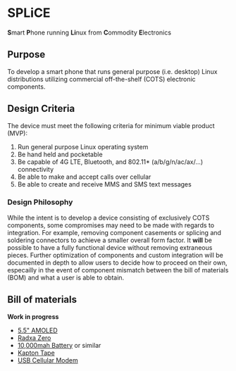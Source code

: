 # SPLiCE
**S**mart **P**hone running **Li**nux from **C**ommodity **E**lectronics

## Purpose
To develop a smart phone that runs general purpose (i.e. desktop) Linux distributions utilizing commercial off-the-shelf (COTS) electronic components.

## Design Criteria
The device must meet the following criteria for minimum viable product (MVP):
1. Run general purpose Linux operating system 
2. Be hand held and pocketable
3. Be capable of 4G LTE, Bluetooth, and 802.11* (a/b/g/n/ac/ax/...) connectivity
4. Be able to make and accept calls over cellular
5. Be able to create and receive MMS and SMS text messages

### Design Philosophy
While the intent is to develop a device consisting of exclusively COTS components, some compromises may need to be made with regards to integration. For example, removing component casements or splicing and soldering connectors to achieve a smaller overall form factor. It **will** be possible to have a fully functional device without removing extraneous pieces. Further optimization of components and custom integration will be documented in depth to allow users to decide how to proceed on their own, especailly in the event of component mismatch between the bill of materials (BOM) and what a user is able to obtain.

## Bill of materials
**Work in progress**
* [5.5" AMOLED](https://www.waveshare.com/5.5inch-hdmi-amoled.htm)
* [Radxa Zero](https://ameridroid.com/products/radxa-zero)
* [10,000mah Battery](https://www.amazon.com/INIU-Portable-High-Speed-Flashlight-Compatible/dp/B08MZG8TN8) or similar
* [Kapton Tape](https://www.amazon.com/Temperature-Kapton-Professional-Protecting-Circuit/dp/B07RZZG76B)
* [USB Cellular Modem](https://www.waveshare.com/product/sim7600a-h-4g-dongle.htm)
